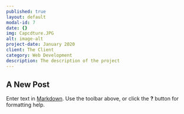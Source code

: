 ```yaml
---
published: true
layout: default
modal-id: 7
date: {}
img: Capcdture.JPG
alt: image-alt
project-date: January 2020
client: The Client
category: Web Development
description: The description of the project
---
```


## A New Post


Enter text in [Markdown](http://daringfireball.net/projects/markdown/). Use the toolbar above, or click the **?** button for formatting help.
